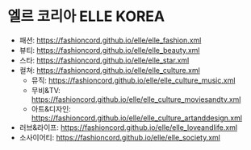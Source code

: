# 엘르 코리아 ELLE KOREA

- 패션: https://fashioncord.github.io/elle/elle_fashion.xml
- 뷰티: https://fashioncord.github.io/elle/elle_beauty.xml
- 스타: https://fashioncord.github.io/elle/elle_star.xml
- 컬쳐: https://fashioncord.github.io/elle/elle_culture.xml
   - 뮤직: https://fashioncord.github.io/elle/elle_culture_music.xml
   - 무비&TV: https://fashioncord.github.io/elle/elle_culture_moviesandtv.xml
   - 아트&디자인: https://fashioncord.github.io/elle/elle_culture_artanddesign.xml
- 러브&라이프: https://fashioncord.github.io/elle/elle_loveandlife.xml
- 소사이어티: https://fashioncord.github.io/elle/elle_society.xml
